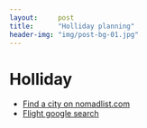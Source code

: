 ```yaml
---
layout:     post
title:      "Holliday planning"
header-img: "img/post-bg-01.jpg"
---
```

# Holliday

  * [Find a city on nomadlist.com](https://nomadlist.com/)
  * [Flight google search](https://www.google.com/flights)
